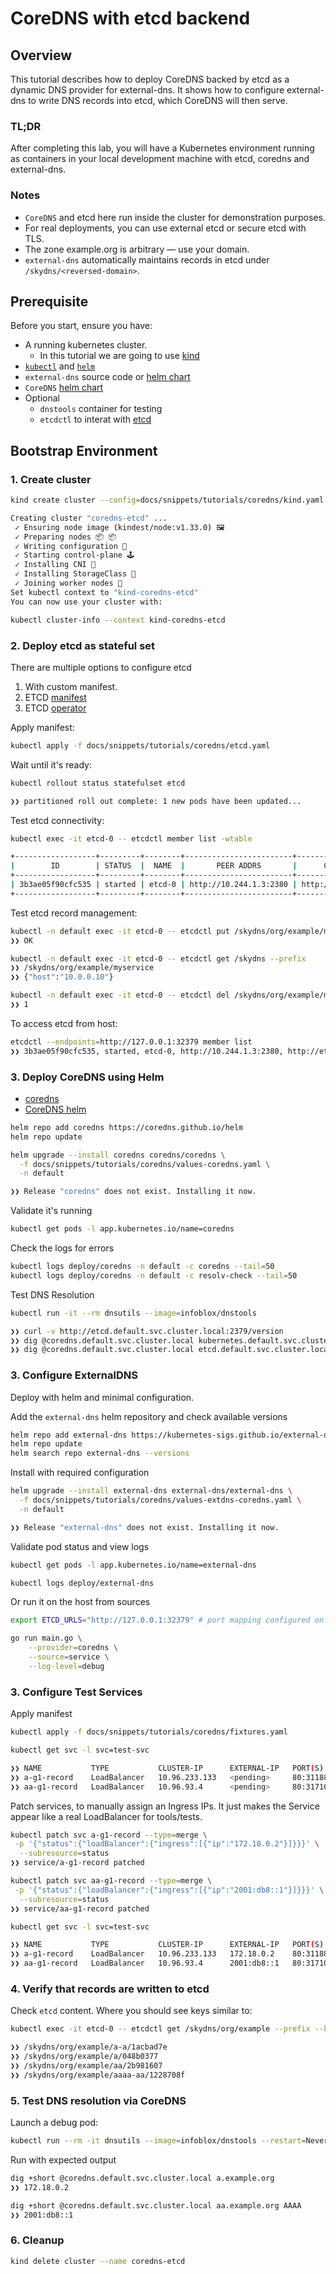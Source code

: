 # CoreDNS with etcd backend

## Overview

This tutorial describes how to deploy CoreDNS backed by etcd as a dynamic DNS provider for external-dns.
It shows how to configure external-dns to write DNS records into etcd, which CoreDNS will then serve.

### TL;DR

After completing this lab, you will have a Kubernetes environment running as containers in your local development machine with etcd, coredns and external-dns.

### Notes

- `CoreDNS` and etcd here run inside the cluster for demonstration purposes.
- For real deployments, you can use external etcd or secure etcd with TLS.
- The zone example.org is arbitrary — use your domain.
- `external-dns` automatically maintains records in etcd under `/skydns/<reversed-domain>`.

## Prerequisite

Before you start, ensure you have:

- A running kubernetes cluster.
  - In this tutorial we are going to use [kind](https://kind.sigs.k8s.io/)
- [`kubectl`](https://kubernetes.io/docs/tasks/tools/) and [`helm`](https://helm.sh/)
- `external-dns` source code or [helm chart](https://github.com/kubernetes-sigs/external-dns/tree/master/charts/external-dns)
- `CoreDNS` [helm chart](https://github.com/coredns/helm)
- Optional
  - `dnstools` container for testing
  - `etcdctl` to interat with [etcd](https://etcd.io/docs/v3.4/dev-guide/interacting_v3/)

## Bootstrap Environment

### 1. Create cluster

```sh
kind create cluster --config=docs/snippets/tutorials/coredns/kind.yaml

Creating cluster "coredns-etcd" ...
 ✓ Ensuring node image (kindest/node:v1.33.0) 🖼
 ✓ Preparing nodes 📦 📦
 ✓ Writing configuration 📜
 ✓ Starting control-plane 🕹️
 ✓ Installing CNI 🔌
 ✓ Installing StorageClass 💾
 ✓ Joining worker nodes 🚜
Set kubectl context to "kind-coredns-etcd"
You can now use your cluster with:

kubectl cluster-info --context kind-coredns-etcd
```

### 2. Deploy etcd as stateful set

There are multiple options to configure etcd

1. With custom manifest.
2. ETCD [manifest](https://etcd.io/docs/v3.6/op-guide/kubernetes/)
3. ETCD [operator](https://github.com/etcd-io/etcd-operator)

Apply manifest:

```sh
kubectl apply -f docs/snippets/tutorials/coredns/etcd.yaml
```

Wait until it's ready:

```sh
kubectl rollout status statefulset etcd

❯❯ partitioned roll out complete: 1 new pods have been updated...
```

Test etcd connectivity:

```sh
kubectl exec -it etcd-0 -- etcdctl member list -wtable

+------------------+---------+--------+------------------------+-------------------------+------------+
|        ID        | STATUS  |  NAME  |       PEER ADDRS       |      CLIENT ADDRS       | IS LEARNER |
+------------------+---------+--------+------------------------+-------------------------+------------+
| 3b3ae05f90cfc535 | started | etcd-0 | http://10.244.1.3:2380 | http://etcd-0.etcd:2379 |      false |
+------------------+---------+--------+------------------------+-------------------------+------------+
```

Test etcd record management:

```sh
kubectl -n default exec -it etcd-0 -- etcdctl put /skydns/org/example/myservice '{"host":"10.0.0.10"}'
❯❯ OK

kubectl -n default exec -it etcd-0 -- etcdctl get /skydns --prefix
❯❯ /skydns/org/example/myservice
❯❯ {"host":"10.0.0.10"}

kubectl -n default exec -it etcd-0 -- etcdctl del /skydns/org/example/myservice
❯❯ 1
```

To access etcd from host:

```sh
etcdctl --endpoints=http://127.0.0.1:32379 member list
❯❯ 3b3ae05f90cfc535, started, etcd-0, http://10.244.1.3:2380, http://etcd-0.etcd:2379, false
```

### 3. Deploy CoreDNS using Helm

- [coredns](https://github.com/coredns/coredns)
- [CoreDNS helm](https://github.com/coredns/helm)

```sh
helm repo add coredns https://coredns.github.io/helm
helm repo update

helm upgrade --install coredns coredns/coredns \
  -f docs/snippets/tutorials/coredns/values-coredns.yaml \
  -n default

❯❯ Release "coredns" does not exist. Installing it now.
```

Validate it's running

```sh
kubectl get pods -l app.kubernetes.io/name=coredns
```

Check the logs for errors

```sh
kubectl logs deploy/coredns -n default -c coredns --tail=50
kubectl logs deploy/coredns -n default -c resolv-check --tail=50
```

Test DNS Resolution

```sh
kubectl run -it --rm dnsutils --image=infoblox/dnstools

❯❯ curl -v http://etcd.default.svc.cluster.local:2379/version
❯❯ dig @coredns.default.svc.cluster.local kubernetes.default.svc.cluster.local
❯❯ dig @coredns.default.svc.cluster.local etcd.default.svc.cluster.local
```

### 3. Configure ExternalDNS

Deploy with helm and minimal configuration.

Add the `external-dns` helm repository and check available versions

```sh
helm repo add external-dns https://kubernetes-sigs.github.io/external-dns/
helm repo update
helm search repo external-dns --versions
```

Install with required configuration

```sh
helm upgrade --install external-dns external-dns/external-dns \
  -f docs/snippets/tutorials/coredns/values-extdns-coredns.yaml \
  -n default

❯❯ Release "external-dns" does not exist. Installing it now.
```

Validate pod status and view logs

```sh
kubectl get pods -l app.kubernetes.io/name=external-dns

kubectl logs deploy/external-dns
```

Or run it on the host from sources

```sh
export ETCD_URLS="http://127.0.0.1:32379" # port mapping configured on kind cluster

go run main.go \
    --provider=coredns \
    --source=service \
    --log-level=debug
```

### 3. Configure Test Services

Apply manifest

```sh
kubectl apply -f docs/snippets/tutorials/coredns/fixtures.yaml

kubectl get svc -l svc=test-svc

❯❯ NAME           TYPE           CLUSTER-IP      EXTERNAL-IP   PORT(S)        AGE
❯❯ a-g1-record    LoadBalancer   10.96.233.133   <pending>     80:31188/TCP   3m38s
❯❯ aa-g1-record   LoadBalancer   10.96.93.4      <pending>     80:31710/TCP   3m38s
```

Patch services, to manually assign an Ingress IPs. It just makes the Service appear like a real LoadBalancer for tools/tests.

```sh
kubectl patch svc a-g1-record --type=merge \
 -p '{"status":{"loadBalancer":{"ingress":[{"ip":"172.18.0.2"}]}}}' \
  --subresource=status
❯❯ service/a-g1-record patched

kubectl patch svc aa-g1-record --type=merge \
 -p '{"status":{"loadBalancer":{"ingress":[{"ip":"2001:db8::1"}]}}}' \
  --subresource=status
❯❯ service/aa-g1-record patched

kubectl get svc -l svc=test-svc

❯❯ NAME           TYPE           CLUSTER-IP      EXTERNAL-IP   PORT(S)        AGE
❯❯ a-g1-record    LoadBalancer   10.96.233.133   172.18.0.2    80:31188/TCP   7m13s
❯❯ aa-g1-record   LoadBalancer   10.96.93.4      2001:db8::1   80:31710/TCP   7m13s
```

### 4. Verify that records are written to etcd

Check `etcd` content. Where you should see keys similar to:

```sh
kubectl exec -it etcd-0 -- etcdctl get /skydns/org/example --prefix --keys-only

❯❯ /skydns/org/example/a-a/1acbad7e
❯❯ /skydns/org/example/a/048b0377
❯❯ /skydns/org/example/aa/2b981607
❯❯ /skydns/org/example/aaaa-aa/1228708f
```

### 5. Test DNS resolution via CoreDNS

Launch a debug pod:

```sh
kubectl run --rm -it dnsutils --image=infoblox/dnstools --restart=Never
```

Run with expected output

```sh
dig +short @coredns.default.svc.cluster.local a.example.org
❯❯ 172.18.0.2

dig +short @coredns.default.svc.cluster.local aa.example.org AAAA
❯❯ 2001:db8::1
```

### 6. Cleanup

```sh
kind delete cluster --name coredns-etcd
```
